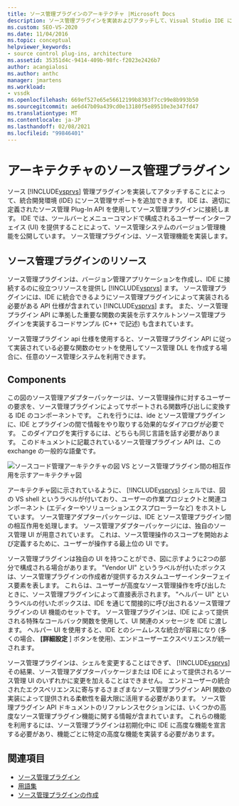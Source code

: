 ```yaml
---
title: ソース管理プラグインのアーキテクチャ |Microsoft Docs
description: ソース管理プラグインを実装およびアタッチして、Visual Studio IDE にソース管理サポートを追加する方法について説明します。
ms.custom: SEO-VS-2020
ms.date: 11/04/2016
ms.topic: conceptual
helpviewer_keywords:
- source control plug-ins, architecture
ms.assetid: 35351d4c-9414-409b-98fc-f2023e2426b7
author: acangialosi
ms.author: anthc
manager: jmartens
ms.workload:
- vssdk
ms.openlocfilehash: 669ef527e65e56612199b8303f7cc99e8b993b50
ms.sourcegitcommit: ae6d47b09a439cd0e13180f5e89510e3e347fd47
ms.translationtype: MT
ms.contentlocale: ja-JP
ms.lasthandoff: 02/08/2021
ms.locfileid: "99846401"
---
```

# <a name="source-control-plug-in-architecture"></a>アーキテクチャのソース管理プラグイン
ソース [!INCLUDE[vsprvs](../../code-quality/includes/vsprvs_md.md)] 管理プラグインを実装してアタッチすることによって、統合開発環境 (IDE) にソース管理サポートを追加できます。 IDE は、適切に定義されたソース管理 Plug-In API を使用してソース管理プラグインに接続します。 IDE では、ツールバーとメニューコマンドで構成されるユーザーインターフェイス (UI) を提供することによって、ソース管理システムのバージョン管理機能を公開しています。 ソース管理プラグインは、ソース管理機能を実装します。

## <a name="source-control-plug-in-resources"></a>ソース管理プラグインのリソース
 ソース管理プラグインは、バージョン管理アプリケーションを作成し、IDE に接続するのに役立つリソースを提供し [!INCLUDE[vsprvs](../../code-quality/includes/vsprvs_md.md)] ます。 ソース管理プラグインには、IDE に統合できるようにソース管理プラグインによって実装される必要がある API 仕様が含まれてい [!INCLUDE[vsprvs](../../code-quality/includes/vsprvs_md.md)] ます。 また、ソース管理プラグイン API に準拠した重要な関数の実装を示すスケルトンソース管理プラグインを実装するコードサンプル (C++ で記述) も含まれています。

 ソース管理プラグイン api 仕様を使用すると、ソース管理プラグイン API に従って実装されている必要な関数のセットを使用してソース管理 DLL を作成する場合に、任意のソース管理システムを利用できます。

## <a name="components"></a>Components
 この図のソース管理アダプターパッケージは、ソース管理操作に対するユーザーの要求を、ソース管理プラグインによってサポートされる関数呼び出しに変換する IDE のコンポーネントです。 これを行うには、ide とソース管理プラグインに、IDE とプラグインの間で情報をやり取りする効果的なダイアログが必要です。 このダイアログを実行するには、どちらも同じ言語を話す必要があります。 このドキュメントに記載されているソース管理プラグイン API は、この exchange の一般的な語彙です。

 ![ソースコード管理アーキテクチャの図](../../extensibility/internals/media/vs_sccsdk_plug_in_arch.gif "vs_sccsdk_plug_in_arch") VS とソース管理プラグイン間の相互作用を示すアーキテクチャ図

 アーキテクチャ図に示されているように、 [!INCLUDE[vsprvs](../../code-quality/includes/vsprvs_md.md)] シェルでは、図の VS shell というラベルが付いており、ユーザーの作業プロジェクトと関連コンポーネント (エディターやソリューションエクスプローラーなど) をホストしています。 ソース管理アダプターパッケージは、IDE とソース管理プラグイン間の相互作用を処理します。 ソース管理アダプターパッケージには、独自のソース管理 UI が用意されています。 これは、ソース管理操作のスコープを開始および定義するために、ユーザーが操作する最上位の UI です。

 ソース管理プラグインは独自の UI を持つことができ、図に示すように2つの部分で構成される場合があります。 "Vendor UI" というラベルが付いたボックスは、ソース管理プラグインの作成者が提供するカスタムユーザーインターフェイス要素を表します。 これらは、ユーザーが高度なソース管理操作を呼び出したときに、ソース管理プラグインによって直接表示されます。 "ヘルパー UI" というラベルの付いたボックスは、IDE を通じて間接的に呼び出されるソース管理プラグインの UI 機能のセットです。 ソース管理プラグインは、IDE によって提供される特殊なコールバック関数を使用して、UI 関連のメッセージを IDE に渡します。 ヘルパー UI を使用すると、IDE とのシームレスな統合が容易になり (多くの場合、 **[詳細設定** ] ボタンを使用)、エンドユーザーエクスペリエンスが統一されます。

 ソース管理プラグインは、シェルを変更することはできず、 [!INCLUDE[vsprvs](../../code-quality/includes/vsprvs_md.md)] その結果、ソース管理アダプターパッケージまたは IDE によって提供されるソース管理 UI のいずれかに変更を加えることはできません。 エンドユーザーの統合されたエクスペリエンスに寄与するさまざまなソース管理プラグイン API 関数の実装によって提供される柔軟性を最大限に活用する必要があります。 ソース管理プラグイン API ドキュメントのリファレンスセクションには、いくつかの高度なソース管理プラグイン機能に関する情報が含まれています。 これらの機能を利用するには、ソース管理プラグインは初期化中に IDE に高度な機能を宣言する必要があり、機能ごとに特定の高度な機能を実装する必要があります。

## <a name="see-also"></a>関連項目
- [ソース管理プラグイン](../../extensibility/source-control-plug-ins.md)
- [用語集](../../extensibility/source-control-plug-in-glossary.md)
- [ソース管理プラグインの作成](../../extensibility/internals/creating-a-source-control-plug-in.md)

